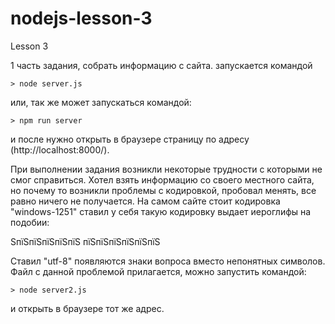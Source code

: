 # nodejs-lesson-3
Lesson 3

1 часть задания, собрать информацию с сайта.
запускается командой 

    > node server.js

или, так же может запускаться командой:

    > npm run server

и после нужно открыть в браузере страницу по адресу (http://localhost:8000/).

При выполнении задания возникли некоторые трудности с которыми не смог справиться. 
Хотел взять информацию со своего местного сайта, но почему то возникли проблемы с кодировкой, пробовал менять, все равно ничего не получается.
На самом сайте стоит кодировка "windows-1251" ставил у себя такую кодировку выдает иероглифы на подобии:

ЅпїЅпїЅпїЅпїЅпїЅ пїЅпїЅпїЅпїЅпїЅпїЅ

Ставил "utf-8" появляются знаки вопроса вместо непонятных символов.
Файл с данной проблемой прилагается, можно запустить командой:

    > node server2.js

и открыть в браузере тот же адрес.
